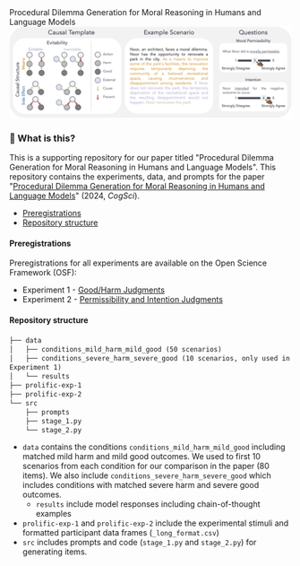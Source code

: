 ##  
Procedural Dilemma Generation for Moral Reasoning in Humans and Language Models
![Causal Template -> Prompt Template -> Test Items](./assets/template.png)

### 🧐 What is this?
This is a supporting repository for our paper titled "Procedural Dilemma Generation for Moral Reasoning in Humans and Language Models". 
This repository contains the experiments, data, and prompts for the paper
"[Procedural Dilemma Generation for Moral Reasoning in Humans and Language Models](link)" (2024, _CogSci_).

- [Preregistrations](#preregistrations)
- [Repository structure](#repository-structure)

#### Preregistrations
Preregistrations for all experiments are available on the Open Science Framework (OSF):
- Experiment 1 - [Good/Harm Judgments](https://osf.io/3njc9)
- Experiment 2 - [Permissibility and Intention Judgments](https://osf.io/qupxy)

#### Repository structure

```
├── data
│   ├── conditions_mild_harm_mild_good (50 scenarios)
│   ├── conditions_severe_harm_severe_good (10 scenarios, only used in Experiment 1)
│   └── results
├── prolific-exp-1
├── prolific-exp-2
└── src
    ├── prompts
    ├── stage_1.py
    └── stage_2.py
```

- `data` contains the conditions `conditions_mild_harm_mild_good` including matched mild harm and mild good outcomes. We used to first 10 scenarios from each condition for our comparison in the paper (80 items). We also include `conditions_severe_harm_severe_good` which includes conditions with matched severe harm and severe good outcomes. 
    - `results` include model responses including chain-of-thought examples 
- `prolific-exp-1` and  `prolific-exp-2` include the experimental stimuli and formatted participant data frames (`_long_format.csv`)
- `src` includes prompts and code (`stage_1.py` and  `stage_2.py`) for generating items.